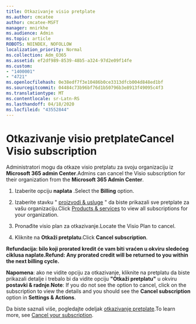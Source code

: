 ```yaml
---
title: Otkazivanje visio pretplate
ms.author: cmcatee
author: cmcatee-MSFT
manager: mnirkhe
ms.audience: Admin
ms.topic: article
ROBOTS: NOINDEX, NOFOLLOW
localization_priority: Normal
ms.collection: Adm_O365
ms.assetid: ef2df989-8539-48b5-a324-97d2e09f14fe
ms.custom:
- "1400001"
- "4721"
ms.openlocfilehash: 0e38edf7f3e10486b0ce3313dfcb004d848ed1bf
ms.sourcegitcommit: 04484c73b96bf76d1b50796b3e8913f49095c4f3
ms.translationtype: MT
ms.contentlocale: sr-Latn-RS
ms.lasthandoff: 04/18/2020
ms.locfileid: "43552844"
---
```

# <a name="cancel-visio-subscription"></a><span data-ttu-id="65d74-102">Otkazivanje visio pretplate</span><span class="sxs-lookup"><span data-stu-id="65d74-102">Cancel Visio subscription</span></span>

<span data-ttu-id="65d74-103">Administratori mogu da otkaze visio pretplatu za svoju organizaciju iz **Microsoft 365 admin Center**.</span><span class="sxs-lookup"><span data-stu-id="65d74-103">Admins can cancel the Visio subscription for their organization from the **Microsoft 365 Admin Center**.</span></span> 

1. <span data-ttu-id="65d74-104">Izaberite opciju **naplata** .</span><span class="sxs-lookup"><span data-stu-id="65d74-104">Select the **Billing** option.</span></span>

2. <span data-ttu-id="65d74-105">Izaberite stavku " [proizvodi & usluge](https://admin.microsoft.com/AdminPortal/Home?adminportal=1&msCV=%2BbOQtMNsz0ei8f5z.0.36#/subscriptions) " da biste prikazali sve pretplate za vašu organizaciju.</span><span class="sxs-lookup"><span data-stu-id="65d74-105">Click [Products & services](https://admin.microsoft.com/AdminPortal/Home?adminportal=1&msCV=%2BbOQtMNsz0ei8f5z.0.36#/subscriptions) to view all subscriptions for your organization.</span></span>

3. <span data-ttu-id="65d74-106">Pronađite visio plan za otkazivanje.</span><span class="sxs-lookup"><span data-stu-id="65d74-106">Locate the Visio Plan to cancel.</span></span>

4. <span data-ttu-id="65d74-107">Kliknite na **Otkaži pretplatu**.</span><span class="sxs-lookup"><span data-stu-id="65d74-107">Click **Cancel subscription**.</span></span>

<span data-ttu-id="65d74-108">**Refundacija: bilo koji prorated kredit će vam biti vraćen u okviru sledećeg ciklusa naplate.**</span><span class="sxs-lookup"><span data-stu-id="65d74-108">**Refund: Any prorated credit will be returned to you within the next billing cycle.**</span></span> 

<span data-ttu-id="65d74-109">**Napomena**: ako ne vidite opciju za otkazivanje, kliknite na pretplatu da biste prikazali detalje i trebalo bi da vidite opciju **"Otkaži pretplatu"** u okviru **postavki & radnje**.</span><span class="sxs-lookup"><span data-stu-id="65d74-109">**Note**: If you do not see the option to cancel, click on the subscription to view the details and you should see the **Cancel subscription** option in **Settings & Actions**.</span></span> 

<span data-ttu-id="65d74-110">Da biste saznali više, pogledajte odeljak [otkazivanje pretplate](https://docs.microsoft.com/office365/admin/subscriptions-and-billing/cancel-your-subscription).</span><span class="sxs-lookup"><span data-stu-id="65d74-110">To learn more, see [Cancel your subscription](https://docs.microsoft.com/office365/admin/subscriptions-and-billing/cancel-your-subscription).</span></span> 
